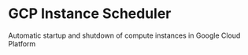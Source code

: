 # GCP Instance Scheduler
Automatic startup and shutdown of compute instances in Google Cloud Platform 
